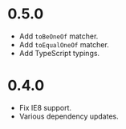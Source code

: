 # 0.5.0
  - Add `toBeOneOf` matcher.
  - Add `toEqualOneOf` matcher.
  - Add TypeScript typings.

# 0.4.0
  - Fix IE8 support.
  - Various dependency updates.
